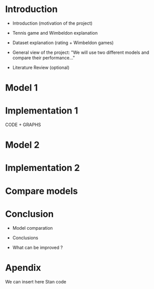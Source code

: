 # Introduction 

- Introduction (motivation of the project)

- Tennis game and Wimbeldon explanation

- Dataset explanation (rating + Wimbeldon games)

- General view of the project:  "We will use two different models and compare their performance..."

- Literature Review (optional)




# Model 1

# Implementation 1

CODE + GRAPHS

# Model 2 

# Implementation 2

# Compare models

# Conclusion

- Model comparation

- Conclusions

- What can be improved ? 




# Apendix

We can insert here Stan code
